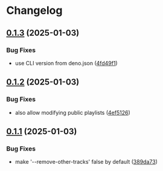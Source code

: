 # Changelog

## [0.1.3](https://github.com/dirkluijk/text-to-playlist/compare/v0.1.2...v0.1.3) (2025-01-03)

### Bug Fixes

- use CLI version from deno.json
  ([4fd49f1](https://github.com/dirkluijk/text-to-playlist/commit/4fd49f1e966da1afc4abd41cc41284d5de2004ef))

## [0.1.2](https://github.com/dirkluijk/text-to-playlist/compare/v0.1.1...v0.1.2) (2025-01-03)

### Bug Fixes

- also allow modifying public playlists
  ([4ef5126](https://github.com/dirkluijk/text-to-playlist/commit/4ef51264505c2ee890813897fdd27ef979b1f038))

## [0.1.1](https://github.com/dirkluijk/text-to-playlist/compare/v0.1.0...v0.1.1) (2025-01-03)

### Bug Fixes

- make '--remove-other-tracks' false by default
  ([389da73](https://github.com/dirkluijk/text-to-playlist/commit/389da734abf93712f88d813529e7e91b2ee23a8b))

